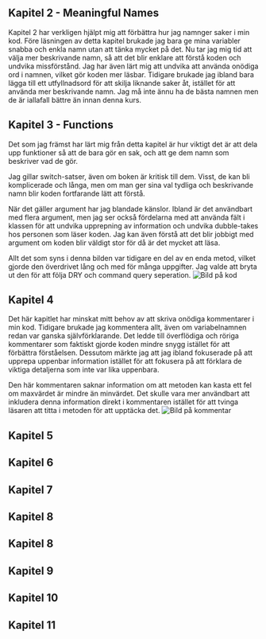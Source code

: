 
## Kapitel 2 - Meaningful Names
Kapitel 2 har verkligen hjälpt mig att förbättra hur jag namnger saker i min kod. Före läsningen av detta kapitel brukade jag bara ge mina variabler snabba och enkla namn utan att tänka mycket på det. Nu tar jag mig tid att välja mer beskrivande namn, så att det blir enklare att förstå koden och undvika missförstånd. Jag har även lärt mig att undvika att använda onödiga ord i namnen, vilket gör koden mer läsbar. Tidigare brukade jag ibland bara lägga till ett utfyllnadsord för att skilja liknande saker åt, istället för att använda mer beskrivande namn. Jag må inte ännu ha de bästa namnen men de är iallafall bättre än innan denna kurs.

## Kapitel 3 - Functions
Det som jag främst har lärt mig från detta kapitel är hur viktigt det är att dela upp funktioner så att de bara gör en sak, och att ge dem namn som beskriver vad de gör.

Jag gillar switch-satser, även om boken är kritisk till dem. Visst, de kan bli komplicerade och långa, men om man ger sina val tydliga och beskrivande namn blir koden fortfarande lätt att förstå.

När det gäller argument har jag blandade känslor. Ibland är det användbart med flera argument, men jag ser också fördelarna med att använda fält i klassen för att undvika upprepning av information och undvika dubble-takes hos personen som läser koden. Jag kan även förstå att det blir jobbigt med argument om koden blir väldigt stor för då är det mycket att läsa.

Allt det som syns i denna bilden var tidigare en del av en enda metod, vilket gjorde den överdrivet lång och med för många uppgifter. Jag valde att bryta ut den för att följa DRY och command query seperation.
![Bild på kod](images/dry.png)

## Kapitel 4
Det här kapitlet har minskat mitt behov av att skriva onödiga kommentarer i min kod. Tidigare brukade jag kommentera allt, även om variabelnamnen redan var ganska självförklarande. Det ledde till överflödiga och röriga kommentarer som faktiskt gjorde koden mindre snygg istället för att förbättra förståelsen. Dessutom märkte jag att jag ibland fokuserade på att upprepa uppenbar information istället för att fokusera på att förklara de viktiga detaljerna som inte var lika uppenbara.

Den här kommentaren saknar information om att metoden kan kasta ett fel om maxvärdet är mindre än minvärdet. Det skulle vara mer användbart att inkludera denna information direkt i kommentaren istället för att tvinga läsaren att titta i metoden för att upptäcka det.
![Bild på kommentar](images/comment.png)
## Kapitel 5

## Kapitel 6

## Kapitel 7

## Kapitel 8 

## Kapitel 8

## Kapitel 9 

## Kapitel 10 

## Kapitel 11
